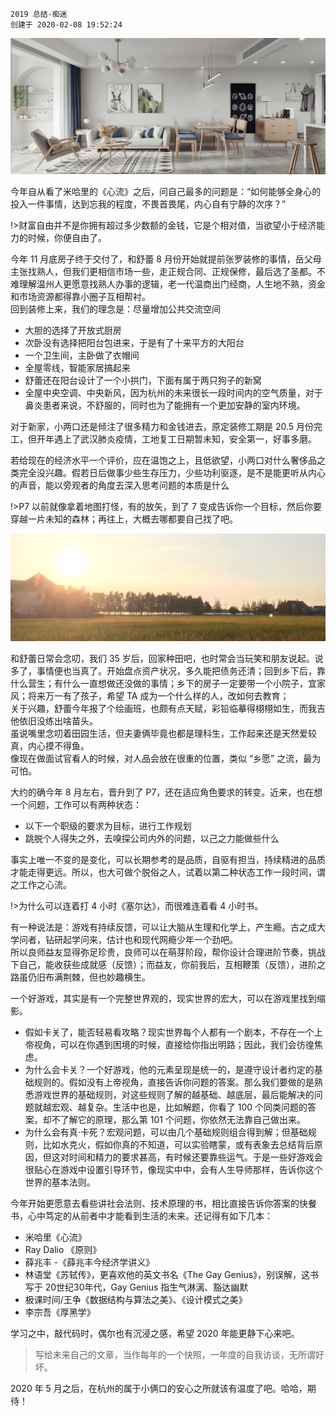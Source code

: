 ```
2019 总结-痴迷
创建于 2020-02-08 19:52:24
```
![myhome](../images/2019-home.jpeg)

今年自从看了米哈里的《心流》之后，问自己最多的问题是：“如何能够全身心的投入一件事情，达到忘我的程度，不畏首畏尾，内心自有宁静的次序？”

!>财富自由并不是你拥有超过多少数额的金钱，它是个相对值，当欲望小于经济能力的时候，你便自由了。

今年 11 月底房子终于交付了，和舒蕾 8 月份开始就提前张罗装修的事情，岳父母主张找熟人，但我们更相信市场一些，走正规合同、正规保修，最后选了圣都。不难理解温州人更愿意找熟人办事的逻辑，老一代温商出门经商，人生地不熟，资金和市场资源都得靠小圈子互相帮衬。  
回到装修上来，我们的理念是：尽量增加公共交流空间  
* 大胆的选择了开放式厨房
* 次卧没有选择把阳台包进来，于是有了十来平方的大阳台
* 一个卫生间，主卧做了衣帽间
* 全屋零线，智能家居搞起来
* 舒蕾还在阳台设计了一个小拱门，下面有属于两只狗子的新窝
* 全屋中央空调、中央新风，因为杭州的未来很长一段时间内的空气质量，对于鼻炎患者来说，不舒服的，同时也为了能拥有一个更加安静的室内环境。

对于新家，小两口还是倾注了很多精力和金钱进去，原定装修工期是 20.5 月份完工，但开年遇上了武汉肺炎疫情，工地复工日期暂未知，安全第一，好事多磨。

若给现在的经济水平一个评价，应在温饱之上，且低欲望，小两口对什么奢侈品之类完全没兴趣。假若日后做事少些生存压力，少些功利驱逐，是不是能更听从内心的声音，能以旁观者的角度去深入思考问题的本质是什么

!>P7 以前就像拿着地图打怪，有的放矢，到了 7 变成告诉你一个目标，然后你要穿越一片未知的森林；再往上，大概去哪都要自己找了吧。

![my-home-country](../images/home-country.png)

和舒蕾日常会念叨，我们 35 岁后，回家种田吧，也时常会当玩笑和朋友说起。说多了，事情便也当真了。开始盘点资产状况，多久能把债务还清；回到乡下后，靠什么营生；有什么一直想做还没做的事情；乡下的房子一定要带一个小院子，宜家风；将来万一有了孩子，希望 TA 成为一个什么样的人，改如何去教育；  
关于兴趣，舒蕾今年报了个绘画班，也颇有点天赋，彩铅临摹得栩栩如生，而我吉他依旧没练出啥苗头。  
虽说嘴里念叨着田园生活，但夫妻俩毕竟也都是理科生，工作起来还是天然爱较真，内心摸不得鱼。  
像现在做面试官看人的时候，对人品会放在很重的位置，类似 “乡愿” 之流，最为可怕。

大约的确今年 8 月左右，晋升到了 P7，还在适应角色要求的转变。近来，也在想一个问题，工作可以有两种状态：
* 以下一个职级的要求为目标，进行工作规划
* 跳脱个人得失之外，去嗅探公司内外的问题，以己之力能做些什么

事实上唯一不变的是变化，可以长期参考的是品质，自驱有担当，持续精进的品质才能走得更远。所以，也大可做个脱俗之人，试着以第二种状态工作一段时间，谓之工作之心流。

!>为什么可以连着打 4 小时《塞尔达》，而很难连着看 4 小时书。

有一种说法是：游戏有持续反馈，可以让大脑从生理和化学上，产生瘾。古之成大学问者，钻研起学问来，估计也和现代网瘾少年一个劲吧。  
所以良师益友显得弥足珍贵，良师可以在萌芽阶段，帮你设计合理进阶节奏，挑战下自己，能收获些成就感（反馈）；而益友，你前我后，互相鞭策（反馈），进阶之路虽仍旧布满荆棘，但也妙趣横生。  

一个好游戏，其实是有一个完整世界观的，现实世界的宏大，可以在游戏里找到缩影。
* 假如卡关了，能否轻易看攻略？现实世界每个人都有一个剧本，不存在一个上帝视角，可以在你遇到困境的时候，直接给你指出明路；因此，我们会彷徨焦虑。
* 为什么会卡关？一个好游戏，他的元素呈现是统一的，是遵守设计者约定的基础规则的。假如没有上帝视角，直接告诉你问题的答案。那么我们要做的是熟悉游戏世界的基础规则，对这些规则了解的越基础、越底层，最后能解决的问题就越宏观、越复杂。生活中也是，比如解题，你看了 100 个同类问题的答案，却不了解它的原理，那么第 101 个问题，你依然无法靠自己做出来。
* 为什么会有真·卡死？宏观问题，可以由几个基础规则组合得到解；但基础规则，比如水克火，假如你真的不知道，可以实验瞎蒙，或有表象去总结背后原因，但这对时间和精力的要求甚高，有时候还要靠些运气。于是一些好游戏会很贴心在游戏中设置引导环节，像现实中中，会有人生导师那样，告诉你这个世界的基本法则。

今年开始更愿意去看些讲社会法则、技术原理的书，相比直接告诉你答案的快餐书，心中笃定的从前者中才能看到生活的未来。还记得有如下几本：
* 米哈里《心流》
* Ray Dalio 《原则》
* 薛兆丰 -《薛兆丰今经济学讲义》
* 林语堂《苏轼传》，更喜欢他的英文书名《The Gay Genius》，别误解，这书写于 20世纪30年代，Gay Genius 指生气淋漓、豁达幽默
* 极课时间/王争《数据结构与算法之美》、《设计模式之美》
* 李宗吾《厚黑学》

学习之中，敲代码时，偶尔也有沉浸之感，希望 2020 年能更静下心来吧。


>写给未来自己的文章，当作每年的一个快照，一年度的自我访谈，无所谓好坏。

2020 年 5 月之后，在杭州的属于小俩口的安心之所就该有温度了吧。哈哈，期待！